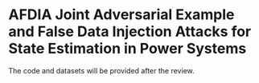 # AFDIA Joint Adversarial Example and False Data Injection Attacks for State Estimation in Power Systems
The code and datasets will be provided after the review.
